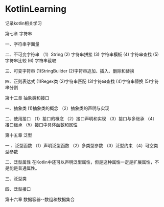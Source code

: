 # KotlinLearning
记录kotlin相关学习


第七章 字符串

一、字符串字面量

二、不可变字符串
（1）String (2) 字符串拼接 (3) 字符串模板 (4) 字符串查找 (5) 字符串比较 (6) 字符串截取

三、可变字符串
(1)StringBuilder (2)字符串追加、插入、删除和替换

四、正则表达式
(1)Regex类 (2)字符串匹配 (3)字符串查找 (4)字符串替换 (5)字符串分割



第十三章 抽象类和接口

一、抽象类
(1)抽象类的概念 （2）抽象类的声明与实现

二、使用接口
（1）接口的概念  （2）接口声明和实现 （3）接口与多继承 （4）接口继承 （5）接口中具体函数和属性
 



第十五章 泛型

一 、泛型函数 
（1）声明泛型函数  （2）多类型参数  （3）泛型约束 （4）可空类型参数

二、泛型属性
在Kotlin中还可以声明泛型属性，但是这种属性一定是扩展属性，不是能是普通属性。

三、泛型类

四、泛型接口

第十六章 数据容器--数组和数据集合


